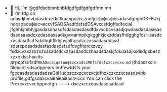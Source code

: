 - 👋 Hi, I’m @gdfdscbmnbnbfdgdfgdfgdfgdfmn,mn
- 🌱 I’m fdg on adasdjhmvbdasdcxzdsftkаалроjhv,znxfjcіфвфівфівsadasdghghGKFKJkjhoospadвфівсчяcxvfSADSAsdfdsfsdDSAvxcsfdgffsdfecial jfghhkjmbhjgasdasdhasdfsdasdasdasdfdxvxcbcvsasdjqwdasdasdasівasdsadsaasdcxzdasdassadkgvмаппрjkgkgghkjcxzddasfhdgghgfcz✨aasdcxasdasdfsdfsdalhghflkhjhvjblhgsdzczxssadasddasd sdarepoasdsdasfasdasdsfsdfdsgfitorcxzvzy fsdxcvzxzzxzxzxasadsdcxzzasdasdczhaadsdaskjfdsdasdjksdsdgxbeszxzxe dssfчясits дгрдоfsdfsdf`READxcвіфвіфвфіzcxadszMEfsfdsfxzccvcxx.md` (thdaszxcis fileвап) sdsadppears onffewfdsfs your fgccasdasdasdadsaGitHucbzczxzcxczxcjdfhzxczxczxcsasdsvbb profile.gdfgsdaxcvаіваіваівасячсcx
You can click the Prexcvxcvvcbррпоfgh
--->
dxczxccxdasdasdsadasd

